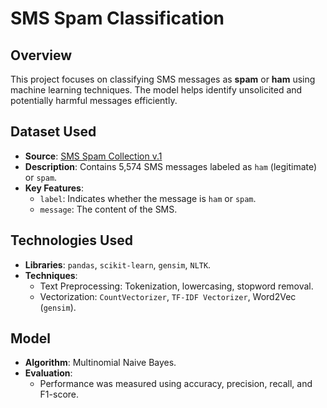 # SMS Spam Classification

## Overview
This project focuses on classifying SMS messages as **spam** or **ham** using machine learning techniques. The model helps identify unsolicited and potentially harmful messages efficiently.

## Dataset Used
- **Source**: [SMS Spam Collection v.1](http://www.dt.fee.unicamp.br/~tiago/smsspamcollection/)  
- **Description**: Contains 5,574 SMS messages labeled as `ham` (legitimate) or `spam`.
- **Key Features**:
  - `label`: Indicates whether the message is `ham` or `spam`.
  - `message`: The content of the SMS.

## Technologies Used
- **Libraries**: `pandas`, `scikit-learn`, `gensim`, `NLTK`.
- **Techniques**:
  - Text Preprocessing: Tokenization, lowercasing, stopword removal.
  - Vectorization: `CountVectorizer`, `TF-IDF Vectorizer`, Word2Vec (`gensim`).

## Model
- **Algorithm**: Multinomial Naive Bayes.
- **Evaluation**:
  - Performance was measured using accuracy, precision, recall, and F1-score.


